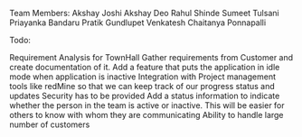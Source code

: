 Team Members:
Akshay Joshi
Akshay Deo
Rahul Shinde
Sumeet Tulsani
Priayanka Bandaru
Pratik Gundlupet Venkatesh
Chaitanya Ponnapalli       

Todo:

Requirement Analysis for TownHall
Gather requirements from Customer and create documentation of it.
Add a feature that puts the application in idle mode when application is inactive
Integration with Project management tools like redMine so that we can keep track of our progress status and updates
Security has to be provided
Add a status information to indicate whether the person in the team is active or inactive. This will be easier for others to know with whom they are communicating
Ability to handle large number of customers

